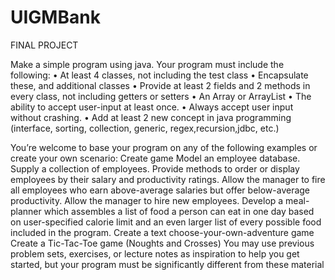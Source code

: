 # UIGMBank

FINAL PROJECT

Make a simple program using java. Your program must include the following:
•	At least 4 classes, not including the test class
•	Encapsulate these, and additional classes
•	Provide at least 2 fields and 2 methods in every class, not including getters or setters
•	An Array or ArrayList
•	The ability to accept user-input at least once. 
•	Always accept user input without crashing.
•	Add at least 2 new concept in java programming (interface, sorting, collection, generic, regex,recursion,jdbc, etc.) 

You’re welcome to base your program on any of the following examples or create your own scenario:
Create game
Model an employee database.  Supply a collection of employees.  Provide methods to order or display employees by their salary and productivity ratings.  Allow the manager to fire all employees who earn above-average salaries but offer below-average productivity.  Allow the manager to hire new employees.
Develop a meal-planner which assembles a list of food a person can eat in one day based on user-specified calorie limit and an even larger list of every possible food included in the program.
Create a text choose-your-own-adventure game
Create a Tic-Tac-Toe game (Noughts and Crosses)
You may use previous problem sets, exercises, or lecture notes as inspiration to help you get started, but your program must be significantly different from these material
